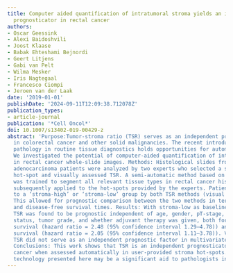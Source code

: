 ```yaml
---
title: Computer aided quantification of intratumoral stroma yields an independent
  prognosticator in rectal cancer
authors:
- Oscar Geessink
- Alexi Baidoshvili
- Joost Klaase
- Babak Ehteshami Bejnordi
- Geert Litjens
- Gabi van Pelt
- Wilma Mesker
- Iris Nagtegaal
- Francesco Ciompi
- Jeroen van der Laak
date: '2019-01-01'
publishDate: '2024-09-11T12:09:38.712078Z'
publication_types:
- article-journal
publication: '*Cell Oncol*'
doi: 10.1007/s13402-019-00429-z
abstract: 'Purpose:Tumor-stroma ratio (TSR) serves as an independent prognostic factor
  in colorectal cancer and other solid malignancies. The recent introduction of digital
  pathology in routine tissue diagnostics holds opportunities for automated TSR analysis.
  We investigated the potential of computer-aided quantification of intratumoral stroma
  in rectal cancer whole-slide images. Methods: Histological slides from 129 rectal
  adenocarcinoma patients were analyzed by two experts who selected a suitable stroma
  hot-spot and visually assessed TSR. A semi-automatic method based on deep learning
  was trained to segment all relevant tissue types in rectal cancer histology and
  subsequently applied to the hot-spots provided by the experts. Patients were assigned
  to a ‘stroma-high’ or ‘stroma-low’ group by both TSR methods (visual and automated).
  This allowed for prognostic comparison between the two methods in terms of disease-specific
  and disease-free survival times. Results: With stroma-low as baseline, automated
  TSR was found to be prognostic independent of age, gender, pT-stage, lymph node
  status, tumor grade, and whether adjuvant therapy was given, both for disease-specific
  survival (hazard ratio = 2.48 (95% confidence interval 1.29–4.78)) and for disease-free
  survival (hazard ratio = 2.05 (95% confidence interval 1.11–3.78)). Visually assessed
  TSR did not serve as an independent prognostic factor in multivariate analysis.
  Conclusions: This work shows that TSR is an independent prognosticator in rectal
  cancer when assessed automatically in user-provided stroma hot-spots. The deep learning-based
  technology presented here may be a significant aid to pathologists in routine diagnostics.'
---
```

